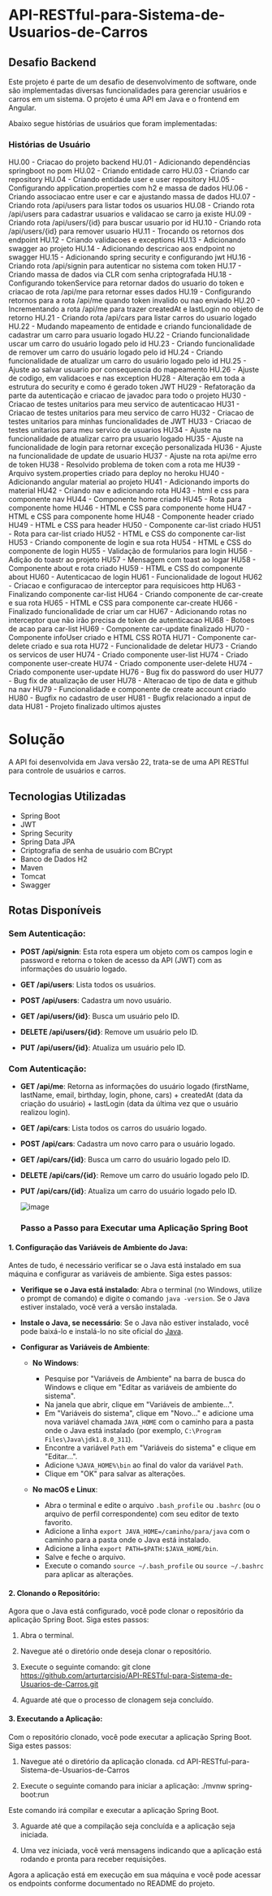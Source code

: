 # API-RESTful-para-Sistema-de-Usuarios-de-Carros

## Desafio Backend

Este projeto é parte de um desafio de desenvolvimento de software, onde são implementadas diversas funcionalidades para gerenciar usuários e carros em um sistema. O projeto é uma API em Java e o frontend em Angular.

Abaixo segue histórias de usuários que foram implementadas:

### Histórias de Usuário
HU.00 - Criacao do projeto backend
HU.01 - Adicionando dependências springboot no pom
HU.02 - Criando entidade carro
HU.03 - Criando car repository
HU.04 - Criando entidade user e user repository
HU.05 - Configurando application.properties com h2 e massa de dados
HU.06 - Criando associacao entre user e car e ajustando massa de dados
HU.07 - Criando rota /api/users para listar todos os usuarios
HU.08 - Criando rota /api/users para cadastrar usuarios e validacao se carro ja existe
HU.09 - Criando rota /api/users/{id} para buscar usuario por id
HU.10 - Criando rota /api/users/{id} para remover usuario
HU.11 - Trocando os retornos dos endpoint
HU.12 - Criando validacoes e exceptions
HU.13 - Adicionando swagger ao projeto
HU.14 - Adicionando descricao aos endpoint no swagger
HU.15 - Adicionando spring security e configurando jwt
HU.16 - Criando rota /api/signin para autenticar no sistema com token
HU.17 - Criando massa de dados via CLR com senha criptografada
HU.18 - Configurando tokenService para retornar dados do usuario do token e criacao de rota /api/me para retornar esses dados
HU.19 - Configurando retornos para a rota /api/me quando token invalido ou nao enviado
HU.20 - Incrementando a rota /api/me para trazer createdAt e lastLogin no objeto de retorno
HU.21 - Criando rota /api/cars para listar carros do usuario logado
HU.22 - Mudando mapeamento de entidade e criando funcionalidade de cadastrar um carro para usuario logado
HU.22 - Criando funcionalidade uscar um carro do usuário logado pelo id
HU.23 - Criando funcionalidade de remover um carro do usuário logado pelo id
HU.24 - Criando funcionalidade de atualizar um carro do usuário logado pelo id
HU.25 - Ajuste ao salvar usuario por consequencia do mapeamento
HU.26 - Ajuste de codigo, em validacoes e nas exception
HU28 - Alteração em toda a estrutura do security e como é gerado token JWT
HU29 - Refatoração da parte da autenticação e criacao de javadoc para todo o projeto
HU30 - Criacao de testes unitarios para meu servico de autenticacao
HU31 - Criacao de testes unitarios para meu servico de carro
HU32 - Criacao de testes unitarios para minhas funcionalidades de JWT
HU33 - Criacao de testes unitarios para meu servico de usuarios
HU34 - Ajuste na funcionalidade de atualizar carro pra usuario logado
HU35 - Ajuste na funcionalidade de login para retornar exceção personalizada
HU36 - Ajuste na funcionalidade de update de usuario
HU37 - Ajuste na rota api/me erro de token
HU38 - Resolvido problema de token com a rota me
HU39 - Arquivo system.properties criado para deploy no heroku
HU40 - Adicionando angular material ao projeto
HU41 - Adicionando imports do material
HU42 - Criando nav e adicionando rota
HU43 - html e css para componente nav
HU44 - Componente home criado
HU45 - Rota para componente home
HU46 - HTML e CSS para componente home
HU47 - HTML e CSS para componente home
HU48 - Componente header criado
HU49 - HTML e CSS para header
HU50 - Componente car-list criado
HU51 - Rota para car-list criado
HU52 - HTML e CSS do componente car-list
HU53 - Criando componente de login e sua rota
HU54 - HTML e CSS do componente de login
HU55 - Validação de formularios para login
HU56 - Adição do toastr ao projeto
HU57 - Mensagem com toast ao logar
HU58 - Componente about e rota criado
HU59 - HTML e CSS do componente about
HU60 - Autenticacao de login
HU61 - Funcionalidade de logout
HU62 - Criacao e configuracao de interceptor para requisicoes http
HU63 - Finalizando componente car-list
HU64 - Criando componente de car-create e sua rota
HU65 - HTML e CSS para componente car-create
HU66 - Finalizado funcionalidade de criar um car
HU67 - Adicionando rotas no interceptor que não irão precisa de token de autenticacao
HU68 - Botoes de acao para car-list
HU69 - Componente car-update finalizado
HU70 - Componente infoUser criado e HTML CSS ROTA
HU71 - Componente car-delete criado e sua rota
HU72 - Funcionalidade de deletar
HU73 - Criando os servicos de user
HU74 - Criado componente user-list
HU74 - Criado componente user-create
HU74 - Criado componente user-delete
HU74 - Criado componente user-update
HU76 - Bug fix do password do user
HU77 - Bug fix de atualização de user
HU78 - Alteracao de tipo de data e github na nav
HU79 - Funcionalidade e componente de create account criado
HU80 - Bugfix no cadastro de user
HU81 - Bugfix relacionado a input de data
HU81 - Projeto finalizado ultimos ajustes
 

# Solução

A API foi desenvolvida em Java versão 22, trata-se de uma API RESTful para controle de usuários e carros.

## Tecnologias Utilizadas

- Spring Boot
- JWT
- Spring Security
- Spring Data JPA
- Criptografia de senha de usuário com BCrypt
- Banco de Dados H2
- Maven
- Tomcat
- Swagger

## Rotas Disponíveis

### Sem Autenticação:

- **POST /api/signin**: Esta rota espera um objeto com os campos login e password e retorna o token de acesso da API (JWT) com as informações do usuário logado.

- **GET /api/users**: Lista todos os usuários.
  
- **POST /api/users**: Cadastra um novo usuário.
  
- **GET /api/users/{id}**: Busca um usuário pelo ID.
  
- **DELETE /api/users/{id}**: Remove um usuário pelo ID.
  
- **PUT /api/users/{id}**: Atualiza um usuário pelo ID.

### Com Autenticação:

- **GET /api/me**: Retorna as informações do usuário logado (firstName, lastName, email, birthday, login, phone, cars) + createdAt (data da criação do usuário) + lastLogin (data da última vez que o usuário realizou login).

- **GET /api/cars**: Lista todos os carros do usuário logado.
  
- **POST /api/cars**: Cadastra um novo carro para o usuário logado.
  
- **GET /api/cars/{id}**: Busca um carro do usuário logado pelo ID.
  
- **DELETE /api/cars/{id}**: Remove um carro do usuário logado pelo ID.
  
- **PUT /api/cars/{id}**: Atualiza um carro do usuário logado pelo ID.

  ![image](https://github.com/arturtarcisio/API-RESTful-para-Sistema-de-Usuarios-de-Carros/assets/42079767/c1988dc2-83e1-4bcc-a779-7390cd62e4dd)

  ### Passo a Passo para Executar uma Aplicação Spring Boot

#### 1. Configuração das Variáveis de Ambiente do Java:

Antes de tudo, é necessário verificar se o Java está instalado em sua máquina e configurar as variáveis de ambiente. Siga estes passos:

- **Verifique se o Java está instalado**: Abra o terminal (no Windows, utilize o prompt de comando) e digite o comando `java -version`. Se o Java estiver instalado, você verá a versão instalada.
  
- **Instale o Java, se necessário**: Se o Java não estiver instalado, você pode baixá-lo e instalá-lo no site oficial do [Java](https://www.java.com/).

- **Configurar as Variáveis de Ambiente**:
   - **No Windows**:
     - Pesquise por "Variáveis de Ambiente" na barra de busca do Windows e clique em "Editar as variáveis de ambiente do sistema".
     - Na janela que abrir, clique em "Variáveis de ambiente...".
     - Em "Variáveis do sistema", clique em "Novo..." e adicione uma nova variável chamada `JAVA_HOME` com o caminho para a pasta onde o Java está instalado (por exemplo, `C:\Program Files\Java\jdk1.8.0_311`).
     - Encontre a variável `Path` em "Variáveis do sistema" e clique em "Editar...".
     - Adicione `%JAVA_HOME%\bin` ao final do valor da variável `Path`.
     - Clique em "OK" para salvar as alterações.

   - **No macOS e Linux**:
     - Abra o terminal e edite o arquivo `.bash_profile` ou `.bashrc` (ou o arquivo de perfil correspondente) com seu editor de texto favorito.
     - Adicione a linha `export JAVA_HOME=/caminho/para/java` com o caminho para a pasta onde o Java está instalado.
     - Adicione a linha `export PATH=$PATH:$JAVA_HOME/bin`.
     - Salve e feche o arquivo.
     - Execute o comando `source ~/.bash_profile` ou `source ~/.bashrc` para aplicar as alterações.

#### 2. Clonando o Repositório:

Agora que o Java está configurado, você pode clonar o repositório da aplicação Spring Boot. Siga estes passos:

1. Abra o terminal.
2. Navegue até o diretório onde deseja clonar o repositório.
3. Execute o seguinte comando:
git clone https://github.com/arturtarcisio/API-RESTful-para-Sistema-de-Usuarios-de-Carros.git

4. Aguarde até que o processo de clonagem seja concluído.

#### 3. Executando a Aplicação:

Com o repositório clonado, você pode executar a aplicação Spring Boot. Siga estes passos:

1. Navegue até o diretório da aplicação clonada.
cd API-RESTful-para-Sistema-de-Usuarios-de-Carros

2. Execute o seguinte comando para iniciar a aplicação:
./mvnw spring-boot:run

Este comando irá compilar e executar a aplicação Spring Boot.

3. Aguarde até que a compilação seja concluída e a aplicação seja iniciada.

4. Uma vez iniciada, você verá mensagens indicando que a aplicação está rodando e pronta para receber requisições.

Agora a aplicação está em execução em sua máquina e você pode acessar os endpoints conforme documentado no README do projeto.

